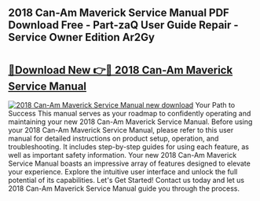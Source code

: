 ## 2018 Can-Am Maverick Service Manual PDF Download Free - Part-zaQ User Guide Repair - Service Owner Edition Ar2Gy

# <h2><a href="http://bc36006.oget.top/?id=2018+Can-Am+Maverick+Service+Manual">🔗Download New 👉🔴 2018 Can-Am Maverick Service Manual</a></h2>

[![2018 Can-Am Maverick Service Manual new download](https://i.imgur.com/5g1atiW.png)](http://bc36006.oget.top/?id=2018+Can-Am+Maverick+Service+Manual)
Your Path to Success This manual serves as your roadmap to confidently operating and maintaining your new 2018 Can-Am Maverick Service Manual. Before using your 2018 Can-Am Maverick Service Manual, please refer to this user manual for detailed instructions on product setup, operation, and troubleshooting. It includes step-by-step guides for using each feature, as well as important safety information. Your new 2018 Can-Am Maverick Service Manual boasts an impressive array of features designed to elevate your experience. Explore the intuitive user interface and unlock the full potential of its capabilities. Let's Get Started! Contact us today and let us 2018 Can-Am Maverick Service Manual guide you through the process.
